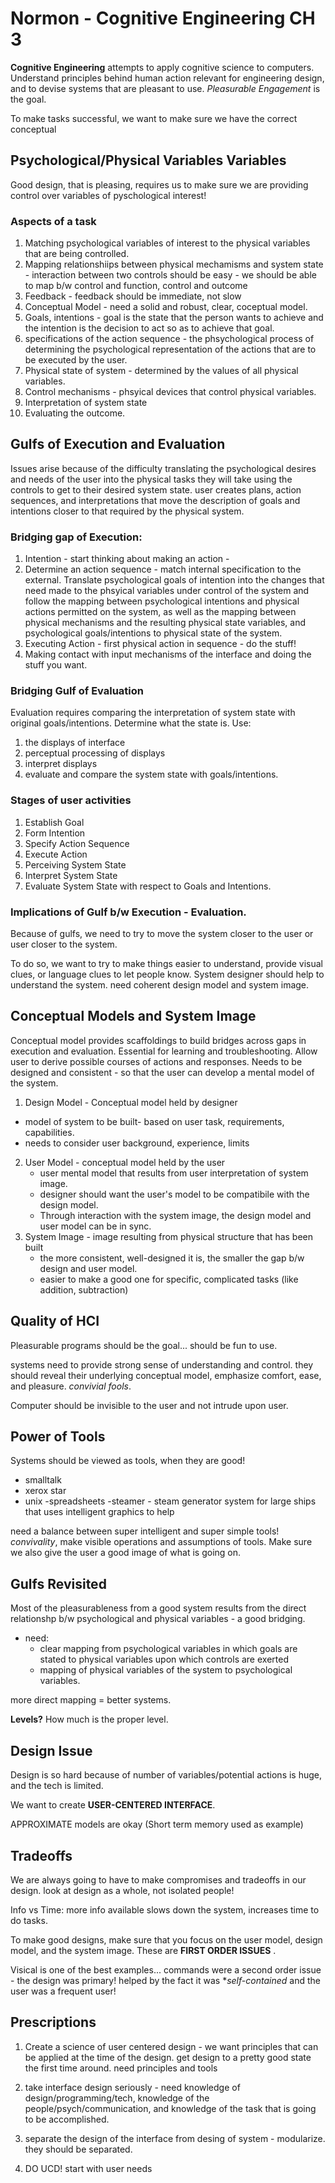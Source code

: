 # Normon - Cognitive Engineering CH 3
**Cognitive Engineering** attempts to apply cognitive science to computers. Understand principles behind human action relevant for engineering design, and to devise systems that are pleasant to use. _Pleasurable Engagement_ is the goal.

To make tasks successful, we want to make sure we have the correct conceptual

## Psychological/Physical Variables Variables
Good design, that is pleasing, requires us to make sure we are providing control over variables of pyschological interest!

### Aspects of a task

1. Matching psychological variables of interest to the physical variables that are being controlled.
2. Mapping relationshiips between physical mechamisms and system state - interaction between two controls should be easy - we should be able to map b/w control and function, control and outcome
3. Feedback - feedback should be immediate, not slow
4. Conceptual Model - need a solid and robust, clear, coceptual model.
5. Goals, intentions - goal is the state that the person wants to achieve and the intention is the decision to act so as to achieve that goal.
6. specifications of the action sequence - the phsychological process of determining the psychological representation of the actions that are to be executed by the user.
7. Physical state of system - determined by the values of all physical variables.
8. Control mechanisms - phsyical devices that control physical variables.
9. Interpretation of system state
10. Evaluating the outcome.

## Gulfs of Execution and Evaluation

Issues arise because of the difficulty translating the psychological desires and needs of the user into the physical tasks they will take using the controls to get to their desired system state. user creates plans, action sequences, and interpretations that move the description of goals and intentions closer to that required by the physical system.

 

### Bridging gap of Execution:

1. Intention - start thinking about making an action -
2. Determine an action sequence - match internal specification to the external. Translate psychological goals of intention into the changes that need made to the phsyical variables under control of the system and follow the mapping between psychological intentions and physical actions permitted on the system, as well as the mapping between physical mechanisms and the resulting physical state variables, and psychological goals/intentions to physical state of the system.
3. Executing Action - first physical action in sequence - do the stuff!
4. Making contact with input mechanisms of the interface and doing the stuff you want.

### Bridging Gulf of Evaluation

Evaluation requires comparing the interpretation of system state with original goals/intentions. Determine what the state is.
Use:
1. the displays of interface
2. perceptual processing of displays
3. interpret displays
4. evaluate and compare the system state with goals/intentions.

### Stages of user activities

1. Establish Goal
2. Form Intention
3. Specify Action Sequence
4. Execute Action
5. Perceiving System State
6. Interpret System State
7. Evaluate System State with respect to Goals and Intentions.

### Implications of Gulf b/w Execution - Evaluation.

Because of gulfs, we need to try to move the system closer to the user or user closer to the system.

To do so, we want to try to make things easier to understand, provide visual clues, or language clues to let people know. System designer should help to understand the system. need coherent design model and system image.

## Conceptual Models and System Image

Conceptual model provides scaffoldings to build bridges across gaps in execution and evaluation. Essential for learning and troubleshooting. Allow user to derive possible courses of actions and responses. Needs to be designed and consistent - so that the user can develop a mental model of the system.

1. Design Model - Conceptual model held by designer
  - model of system to be built- based on user task, requirements, capabilities.
  -  needs to consider user background, experience, limits
2. User Model - conceptual model held by the user
    - user mental model that results from user interpretation of system image.
    - designer should want the user's model to be compatibile with the design model.
    - Through interaction with the system image, the design model and user model can be in sync.
3. System Image - image resulting from physical structure that has been built
    - the more consistent, well-designed it is, the smaller the gap b/w design and user model.
    -  easier to make a good one for specific, complicated tasks (like addition, subtraction)

## Quality of HCI

Pleasurable programs should be the goal... should be fun to use.

systems need to provide strong sense of understanding and control. they should reveal their underlying conceptual model, emphasize comfort, ease, and pleasure. _convivial fools_.

Computer should be invisible to the user and not intrude upon user.

## Power of Tools

Systems should be viewed as tools, when they are good!
- smalltalk
- xerox star
- unix
-spreadsheets
-steamer - steam generator system for large ships that uses intelligent graphics to help

need a balance between super intelligent and super simple tools! _convivality_, make visible operations and assumptions of tools. Make sure we also give the user a good image of what is going on.

## Gulfs Revisited
Most of the pleasurableness from a good system results from the direct relationshp b/w psychological and physical variables - a good bridging.
- need:
    - clear mapping from psychological variables in which goals are stated to physical variables upon which controls are exerted
    - mapping of physical variables of the system to psychological variables.

more direct mapping = better systems.

**Levels?** How much is the proper level.

## Design Issue

Design is so hard because of number of variables/potential actions is huge, and the tech is limited.

We want to create **USER-CENTERED INTERFACE**.

APPROXIMATE models are okay (Short term memory used as example)

## Tradeoffs

We are always going to have to make compromises and tradeoffs in our design. look at design as a whole, not isolated people!

Info vs Time: more info available slows down the system, increases time to do tasks.

To make good designs, make sure that you focus on the user model, design model, and the system image. These are **FIRST ORDER ISSUES** .

Visical is one of the best examples... commands were a second order issue - the design was primary! helped by the fact it was **self-contained* and the user was a frequent user!

## Prescriptions

1. Create a science of user centered design - we want principles that can be applied at the time of the design. get design to a pretty good state the first time around. need principles and tools

2. take interface design seriously - need knowledge of design/programming/tech, knowledge of the people/psych/communication, and knowledge of the task that is going to be accomplished.

3. separate the design of the interface from desing of system - modularize. they should be separated.

4. DO UCD! start with user needs

